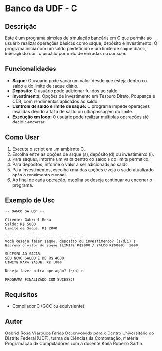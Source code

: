 # Banco da UDF - C

## Descrição
Este é um programa simples de simulação bancária em C que permite ao usuário realizar operações básicas como saque, depósito e investimento. O programa inicia com um saldo predefinido e um limite de saque diário, interagindo com o usuário por meio de entradas no console.

## Funcionalidades
- **Saque:** O usuário pode sacar um valor, desde que esteja dentro do saldo e do limite de saque diário.
- **Depósito:** O usuário pode adicionar fundos ao saldo.
- **Investimento:** Opções de investimento em Tesouro Direto, Poupança e CDB, com rendimentos aplicados ao saldo.
- **Controle de saldo e limite de saque:** O programa impede operações inválidas devido a falta de saldo ou ultrapassagem do limite.
- **Execução em loop:** O usuário pode realizar múltiplas operações até decidir encerrar.

## Como Usar
1. Execute o script em um ambiente C.
2. Escolha entre as opções de saque (s), depósito (d) ou investimento (i).
3. Para saques, informe um valor dentro do saldo e do limite permitido.
4. Para depósitos, informe o valor a ser adicionado ao saldo.
5. Para investimentos, escolha uma das opções e veja o saldo atualizado após o rendimento mensal.
6. Ao final de cada operação, escolha se deseja continuar ou encerrar o programa.

## Exemplo de Uso
```
-- BANCO DA UDF --

Cliente: Gabriel Rosa
Saldo: R$ 5000
Limite de Saque: R$ 2000

------------------------------------
Você deseja fazer saque, deposito ou investimento? (s/d/i) s
Escreva o valor do saque (LIMITE R$2000 / SALDO R$5000): 1000

SUCESSO AO SACAR.
SEU NOVO SALDO É DE R$ 4000
LIMITE PARA SAQUE: R$ 1000

Deseja fazer outra operação? (s/n) n

PROGRAMA FINALIZADO COM SUCESSO!
```

## Requisitos
- Compilador C (GCC ou equivalente).

## Autor
Gabriel Rosa Vilarouca Farias
Desenvolvido para o Centro Universitário do Distrito Federal (UDF), turma de Ciências da Computação, matéria Programação de Computadores com a docente Karla Roberto Sartin.
